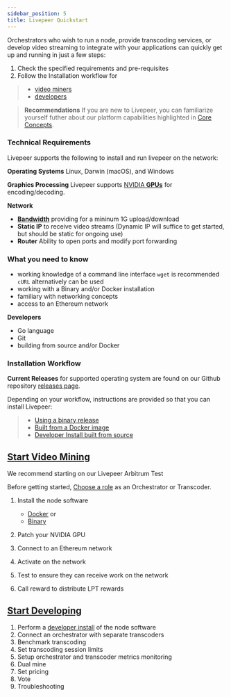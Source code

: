 ```yaml
---
sidebar_position: 5
title: Livepeer Quickstart
---
```


Orchestrators who wish to run a node, provide transcoding services, or develop video streaming to integrate with your applications can quickly get up and running in just a few steps:

1. Check the specified requirements and pre-requisites  
2. Follow the Installation workflow for 
> - [video miners](/installation/livepeer-quickstart-shortversion#start-video-mining)
> - [developers](/installation/install-livepeer/installing-for-development)

>**Recommendations** If you are new to Livepeer, you can familiarize yourself futher about our platform capabilities highlighted in [Core Concepts](/core-concepts/core-concepts.md). 

### Technical Requirements

Livepeer supports the following to install and run livepeer on the network:  

**Operating Systems** Linux, Darwin (macOS), and Windows

**Graphics Processing** Livepeer supports [NVIDIA **GPUs**](/video-miners/reference/gpu-support) for encoding/decoding.

**Network** 

- [**Bandwidth**](/video-miners/reference/bandwidth) providing for a mininum 1G upload/download
- **Static IP** to receive video streams 
(Dynamic IP will suffice to get started, but should be static for ongoing use)
- **Router** Ability to open ports and modify port forwarding

### What you need to know
- working knowledge of a command line interface
		 `wget` is recommended
		 `cURL` alternatively can be used
- working with a Binary and/or Docker installation
- familiary with networking concepts
- access to an Ethereum network	

**Developers**
- Go language
- Git
- building from source and/or Docker	

### Installation Workflow

**Current Releases** for supported operating system are found on our Github repository [releases page](https://github.com/livepeer/go-livepeer/releases).

Depending on your workflow, instructions are provided so that you can install Livepeer:
> * [Using a binary release](/installation/install-livepeer/binary-release)
> * [Built from a Docker image](/installation/install-livepeer/docker)
> * [Developer Install built from source](/installation/install-livepeer/installing-for-development)

## [Start Video Mining](/livepeer-quick-start/video-mining-quick-start/)
We recommend starting on our Livepeer Arbitrum Test 


Before getting started, [Choose a role](/livepeer-quick-start/video-mining-quick-start/choosing-a-role) as an Orchestrator or Transcoder.

1. Install the node software
	- [Docker](/installation/install-livepeer/docker) or 
	- [Binary](/installation/install-livepeer/binary-release)
	
1. Patch your NVIDIA GPU
1. Connect to an Ethereum network
1. Activate on the network
1. Test to ensure they can receive work on the network
1. Call reward to distribute LPT rewards


## [Start Developing](/livepeer-quick-start/#start-developing)

1. Perform a [developer install](/livepeer-quick-start/develop-quick-start/install-development) of the node software 
2. Connect an orchestrator with separate transcoders
3. Benchmark transcoding
4. Set transcoding session limits
5. Setup orchestrator and transcoder metrics monitoring
6. Dual mine
7. Set pricing
8. Vote
9. Troubleshooting